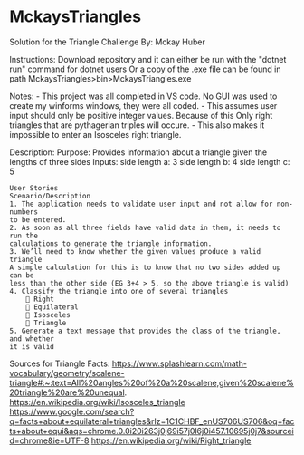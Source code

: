 # MckaysTriangles
Solution for the Triangle Challenge
By: Mckay Huber

Instructions:
Download repository and it can either be run with the "dotnet run" command for dotnet users
Or a copy of the .exe file can be found in path MckaysTriangles>bin>MckaysTriangles.exe

Notes:
    - This project was all completed in VS code. No GUI was used to create my winforms windows, they were all coded.
    - This assumes user input should only be positive integer values. Because of this Only right triangles that are pythagerian triples will occure.
    - This also makes it impossible to enter an Isosceles right triangle.

Description:
    Purpose: Provides information about a triangle given the lengths of three sides
    Inputs:
        side length a: 3
        side length b: 4
        side length c: 5

    User Stories
    Scenario/Description 
    1. The application needs to validate user input and not allow for non-numbers
    to be entered.
    2. As soon as all three fields have valid data in them, it needs to run the
    calculations to generate the triangle information.
    3. We’ll need to know whether the given values produce a valid triangle
    A simple calculation for this is to know that no two sides added up can be
    less than the other side (EG 3+4 > 5, so the above triangle is valid)
    4. Classify the triangle into one of several triangles
         Right
         Equilateral
         Isosceles
         Triangle
    5. Generate a text message that provides the class of the triangle, and whether
    it is valid


Sources for Triangle Facts:
https://www.splashlearn.com/math-vocabulary/geometry/scalene-triangle#:~:text=All%20angles%20of%20a%20scalene,given%20scalene%20triangle%20are%20unequal.
https://en.wikipedia.org/wiki/Isosceles_triangle
https://www.google.com/search?q=facts+about+equilateral+triangles&rlz=1C1CHBF_enUS706US706&oq=facts+about+equi&aqs=chrome.0.0i20i263j0j69i57j0l6j0i457.10695j0j7&sourceid=chrome&ie=UTF-8
https://en.wikipedia.org/wiki/Right_triangle